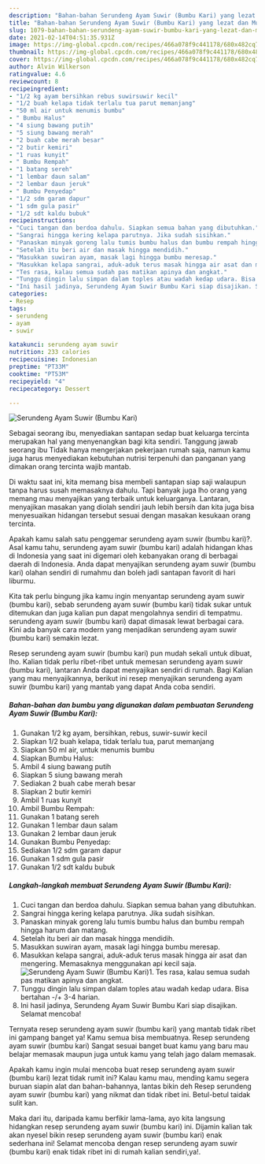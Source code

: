 ```yaml
---
description: "Bahan-bahan Serundeng Ayam Suwir (Bumbu Kari) yang lezat dan Mudah Dibuat"
title: "Bahan-bahan Serundeng Ayam Suwir (Bumbu Kari) yang lezat dan Mudah Dibuat"
slug: 1079-bahan-bahan-serundeng-ayam-suwir-bumbu-kari-yang-lezat-dan-mudah-dibuat
date: 2021-02-14T04:51:35.931Z
image: https://img-global.cpcdn.com/recipes/466a078f9c441178/680x482cq70/serundeng-ayam-suwir-bumbu-kari-foto-resep-utama.jpg
thumbnail: https://img-global.cpcdn.com/recipes/466a078f9c441178/680x482cq70/serundeng-ayam-suwir-bumbu-kari-foto-resep-utama.jpg
cover: https://img-global.cpcdn.com/recipes/466a078f9c441178/680x482cq70/serundeng-ayam-suwir-bumbu-kari-foto-resep-utama.jpg
author: Alvin Wilkerson
ratingvalue: 4.6
reviewcount: 8
recipeingredient:
- "1/2 kg ayam bersihkan rebus suwirsuwir kecil"
- "1/2 buah kelapa tidak terlalu tua parut memanjang"
- "50 ml air untuk menumis bumbu"
- " Bumbu Halus"
- "4 siung bawang putih"
- "5 siung bawang merah"
- "2 buah cabe merah besar"
- "2 butir kemiri"
- "1 ruas kunyit"
- " Bumbu Rempah"
- "1 batang sereh"
- "1 lembar daun salam"
- "2 lembar daun jeruk"
- " Bumbu Penyedap"
- "1/2 sdm garam dapur"
- "1 sdm gula pasir"
- "1/2 sdt kaldu bubuk"
recipeinstructions:
- "Cuci tangan dan berdoa dahulu. Siapkan semua bahan yang dibutuhkan."
- "Sangrai hingga kering kelapa parutnya. Jika sudah sisihkan."
- "Panaskan minyak goreng lalu tumis bumbu halus dan bumbu rempah hingga harum dan matang."
- "Setelah itu beri air dan masak hingga mendidih."
- "Masukkan suwiran ayam, masak lagi hingga bumbu meresap."
- "Masukkan kelapa sangrai, aduk-aduk terus masak hingga air asat dan mengering. Memasaknya menggunakan api kecil saja."
- "Tes rasa, kalau semua sudah pas matikan apinya dan angkat."
- "Tunggu dingin lalu simpan dalam toples atau wadah kedap udara. Bisa bertahan -/+ 3-4 harian."
- "Ini hasil jadinya, Serundeng Ayam Suwir Bumbu Kari siap disajikan. Selamat mencoba!"
categories:
- Resep
tags:
- serundeng
- ayam
- suwir

katakunci: serundeng ayam suwir 
nutrition: 233 calories
recipecuisine: Indonesian
preptime: "PT33M"
cooktime: "PT53M"
recipeyield: "4"
recipecategory: Dessert

---
```



![Serundeng Ayam Suwir (Bumbu Kari)](https://img-global.cpcdn.com/recipes/466a078f9c441178/680x482cq70/serundeng-ayam-suwir-bumbu-kari-foto-resep-utama.jpg)

Sebagai seorang ibu, menyediakan santapan sedap buat keluarga tercinta merupakan hal yang menyenangkan bagi kita sendiri. Tanggung jawab seorang ibu Tidak hanya mengerjakan pekerjaan rumah saja, namun kamu juga harus menyediakan kebutuhan nutrisi terpenuhi dan panganan yang dimakan orang tercinta wajib mantab.

Di waktu  saat ini, kita memang bisa membeli santapan siap saji walaupun tanpa harus susah memasaknya dahulu. Tapi banyak juga lho orang yang memang mau menyajikan yang terbaik untuk keluarganya. Lantaran, menyajikan masakan yang diolah sendiri jauh lebih bersih dan kita juga bisa menyesuaikan hidangan tersebut sesuai dengan masakan kesukaan orang tercinta. 



Apakah kamu salah satu penggemar serundeng ayam suwir (bumbu kari)?. Asal kamu tahu, serundeng ayam suwir (bumbu kari) adalah hidangan khas di Indonesia yang saat ini digemari oleh kebanyakan orang di berbagai daerah di Indonesia. Anda dapat menyajikan serundeng ayam suwir (bumbu kari) olahan sendiri di rumahmu dan boleh jadi santapan favorit di hari liburmu.

Kita tak perlu bingung jika kamu ingin menyantap serundeng ayam suwir (bumbu kari), sebab serundeng ayam suwir (bumbu kari) tidak sukar untuk ditemukan dan juga kalian pun dapat mengolahnya sendiri di tempatmu. serundeng ayam suwir (bumbu kari) dapat dimasak lewat berbagai cara. Kini ada banyak cara modern yang menjadikan serundeng ayam suwir (bumbu kari) semakin lezat.

Resep serundeng ayam suwir (bumbu kari) pun mudah sekali untuk dibuat, lho. Kalian tidak perlu ribet-ribet untuk memesan serundeng ayam suwir (bumbu kari), lantaran Anda dapat menyajikan sendiri di rumah. Bagi Kalian yang mau menyajikannya, berikut ini resep menyajikan serundeng ayam suwir (bumbu kari) yang mantab yang dapat Anda coba sendiri.

<!--inarticleads1-->

##### Bahan-bahan dan bumbu yang digunakan dalam pembuatan Serundeng Ayam Suwir (Bumbu Kari):

1. Gunakan 1/2 kg ayam, bersihkan, rebus, suwir-suwir kecil
1. Siapkan 1/2 buah kelapa, tidak terlalu tua, parut memanjang
1. Siapkan 50 ml air, untuk menumis bumbu
1. Siapkan  Bumbu Halus:
1. Ambil 4 siung bawang putih
1. Siapkan 5 siung bawang merah
1. Sediakan 2 buah cabe merah besar
1. Siapkan 2 butir kemiri
1. Ambil 1 ruas kunyit
1. Ambil  Bumbu Rempah:
1. Gunakan 1 batang sereh
1. Gunakan 1 lembar daun salam
1. Gunakan 2 lembar daun jeruk
1. Gunakan  Bumbu Penyedap:
1. Sediakan 1/2 sdm garam dapur
1. Gunakan 1 sdm gula pasir
1. Gunakan 1/2 sdt kaldu bubuk




<!--inarticleads2-->

##### Langkah-langkah membuat Serundeng Ayam Suwir (Bumbu Kari):

1. Cuci tangan dan berdoa dahulu. Siapkan semua bahan yang dibutuhkan.
1. Sangrai hingga kering kelapa parutnya. Jika sudah sisihkan.
1. Panaskan minyak goreng lalu tumis bumbu halus dan bumbu rempah hingga harum dan matang.
1. Setelah itu beri air dan masak hingga mendidih.
1. Masukkan suwiran ayam, masak lagi hingga bumbu meresap.
1. Masukkan kelapa sangrai, aduk-aduk terus masak hingga air asat dan mengering. Memasaknya menggunakan api kecil saja.
<img src="//assets-global.cpcdn.com/assets/icons/button_play-2c75c40dde080a61004c1f40b05d8f140eaff45d7e9e6481dc71c63d2e7c4909.png" alt="Serundeng Ayam Suwir (Bumbu Kari)">1. Tes rasa, kalau semua sudah pas matikan apinya dan angkat.
1. Tunggu dingin lalu simpan dalam toples atau wadah kedap udara. Bisa bertahan -/+ 3-4 harian.
1. Ini hasil jadinya, Serundeng Ayam Suwir Bumbu Kari siap disajikan. Selamat mencoba!




Ternyata resep serundeng ayam suwir (bumbu kari) yang mantab tidak ribet ini gampang banget ya! Kamu semua bisa membuatnya. Resep serundeng ayam suwir (bumbu kari) Sangat sesuai banget buat kamu yang baru mau belajar memasak maupun juga untuk kamu yang telah jago dalam memasak.

Apakah kamu ingin mulai mencoba buat resep serundeng ayam suwir (bumbu kari) lezat tidak rumit ini? Kalau kamu mau, mending kamu segera buruan siapin alat dan bahan-bahannya, lantas bikin deh Resep serundeng ayam suwir (bumbu kari) yang nikmat dan tidak ribet ini. Betul-betul taidak sulit kan. 

Maka dari itu, daripada kamu berfikir lama-lama, ayo kita langsung hidangkan resep serundeng ayam suwir (bumbu kari) ini. Dijamin kalian tak akan nyesel bikin resep serundeng ayam suwir (bumbu kari) enak sederhana ini! Selamat mencoba dengan resep serundeng ayam suwir (bumbu kari) enak tidak ribet ini di rumah kalian sendiri,ya!.


